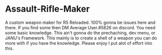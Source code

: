 # Assault-Rifle-Maker
A custom weapon maker for R5 Reloaded.
100% gonna be issues here and there. If you find some then DM Average User.#5826 on discord.
You need some basic knowledge. This ain't gonna do the prechaching, dev menu, or JANU's Framework. 
This mainly is to create a shell of a weapon you can do more with if you have the knowledge.
Please enjoy I put alot of effort into this.
